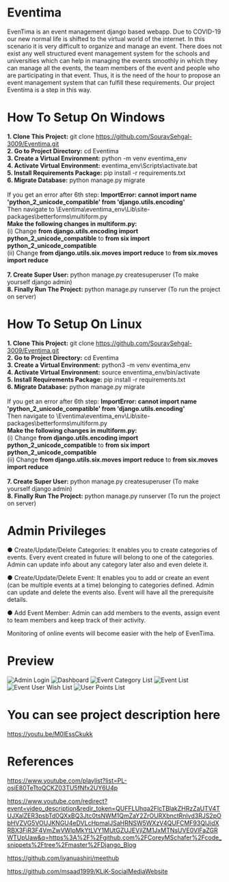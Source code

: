 # Eventima
EvenTima is an event management django based webapp. Due to COVID-19 our new normal life is shifted to the virtual world of the internet. In this scenario it is very difficult to organize and manage an event. There does not exist any well structured event management system for the schools and universities which can help in managing the events smoothly in which they can manage all the events, the team members of the event and people who are participating in that event. Thus, it is the need of the hour to propose an event management system that can fulfill these requirements. Our project Eventima is a step in this way.

# How To Setup On Windows
<b>1. Clone This Project:</b> git clone https://github.com/SouravSehgal-3009/Eventima.git<br>
<b>2. Go to Project Directory:</b>  cd Eventima<br>
<b>3. Create a Virtual Environment:</b>  python -m venv eventima_env<br>
<b>4. Activate Virtual Environment:</b> eventima_env\Scripts\activate.bat<br>
<b>5. Install Requirements Package:</b> pip install -r requirements.txt<br>
<b>6. Migrate Database:</b> python manage.py migrate<br><br>
If you get an error after 6th step: <b>ImportError: cannot import name 'python_2_unicode_compatible' from 'django.utils.encoding'</b><br>
Then navigate to \Eventima\eventima_env\Lib\site-packages\betterforms\multiform.py<br>
<b>Make the following changes in multiform.py:</b><br>
(i) Change <b>from django.utils.encoding import python_2_unicode_compatible</b> to <b>from six import python_2_unicode_compatible</b><br>
(ii) Change <b>from django.utils.six.moves import reduce</b> to <b>from six.moves import reduce</b><br><br>
<b>7. Create Super User:</b> python manage.py createsuperuser (To make yourself django admin)<br>
<b>8. Finally Run The Project:</b> python manage.py runserver (To run the project on server)

# How To Setup On Linux
<b>1. Clone This Project:</b> git clone https://github.com/SouravSehgal-3009/Eventima.git<br>
<b>2. Go to Project Directory:</b>  cd Eventima<br>
<b>3. Create a Virtual Environment:</b>  python3 -m venv eventima_env<br>
<b>4. Activate Virtual Environment:</b> source enventima_env/bin/activate<br>
<b>5. Install Requirements Package:</b> pip install -r requirements.txt<br>
<b>6. Migrate Database:</b> python manage.py migrate<br><br>
If you get an error after 6th step: <b>ImportError: cannot import name 'python_2_unicode_compatible' from 'django.utils.encoding'</b><br>
Then navigate to \Eventima\eventima_env\Lib\site-packages\betterforms\multiform.py<br>
<b>Make the following changes in multiform.py:</b><br>
(i) Change <b>from django.utils.encoding import python_2_unicode_compatible</b> to <b>from six import python_2_unicode_compatible</b><br>
(ii) Change <b>from django.utils.six.moves import reduce</b> to <b>from six.moves import reduce</b><br><br>
<b>7. Create Super User:</b> python manage.py createsuperuser (To make yourself django admin)<br>
<b>8. Finally Run The Project:</b> python manage.py runserver (To run the project on server)

# Admin Privileges
● Create/Update/Delete Categories: It enables you to create categories of events. Every
event created in future will belong to one of the categories. Admin can update info about
any category later also and even delete it.

● Create/Update/Delete Event: It enables you to add or create an event (can be multiple
events at a time) belonging to categories defined. Admin can update and delete the events
also. Event will have all the prerequisite details.

● Add Event Member: Admin can add members to the events, assign event to team
members and keep track of their activity.

Monitoring of online events will become easier with the help of EvenTima.

# Preview
![Admin Login](https://user-images.githubusercontent.com/60173032/117563577-89fbef00-b0c4-11eb-8cb2-e79e2b1a80a8.jpg)
![Dashboard](https://user-images.githubusercontent.com/60173032/117563582-8ec0a300-b0c4-11eb-9ea5-5bdc2665905c.jpg)
![Event Category List](https://user-images.githubusercontent.com/60173032/117563590-95e7b100-b0c4-11eb-931d-0c578ed6f5fc.jpg)
![Event List](https://user-images.githubusercontent.com/60173032/117563596-9a13ce80-b0c4-11eb-9fe5-2fced77f11bb.jpg)
![Event User Wish List](https://user-images.githubusercontent.com/60173032/117563613-ad269e80-b0c4-11eb-9619-0cbc7aa551c3.jpg)
![User Points List](https://user-images.githubusercontent.com/60173032/117563617-b31c7f80-b0c4-11eb-9252-5353473bb8ae.jpg)

# You can see project description here
https://youtu.be/M0lEssCkukk

# References
https://www.youtube.com/playlist?list=PL-osiE80TeTtoQCKZ03TU5fNfx2UY6U4p

https://www.youtube.com/redirect?event=video_description&redir_token=QUFFLUhqa2FlcTBlakZHRzZaUTV4TUJXalZER3psbTd0QXxBQ3Jtc0tsNWM1QmZaY2ZrOURXbnctRnlvd3RJS2pObHVZVG5VOUJKNGU4eDVLcHpmalJSaHRNSW5WXzV4QUFCMF93QlJidXRBX3FiR3F4VmZwVWlpMkYtLVY1MUtGZUJEVjlZM1JxMTNsUVE0VlFaZGRWTUpUaw&q=https%3A%2F%2Fgithub.com%2FCoreyMSchafer%2Fcode_snippets%2Ftree%2Fmaster%2FDjango_Blog

https://github.com/iyanuashiri/meethub

https://github.com/msaad1999/KLiK-SocialMediaWebsite
